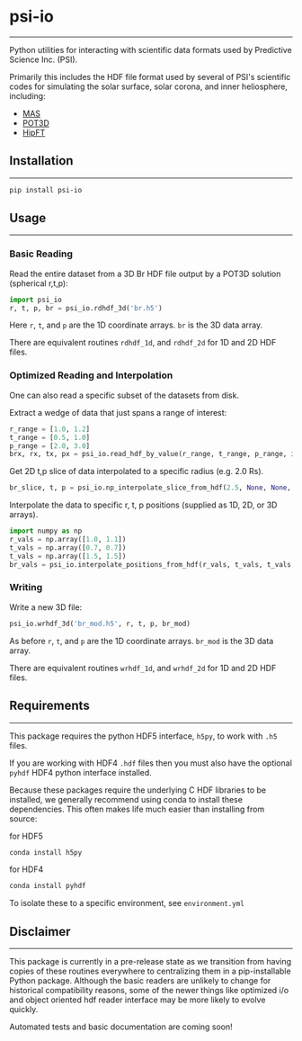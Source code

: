 # psi-io

---

Python utilities for interacting with scientific data formats used by 
Predictive Science Inc. (PSI).

Primarily this includes the HDF file format used by several of PSI's
scientific codes for simulating the solar surface, solar corona, and inner 
heliosphere, including:

- [MAS](https://www.predsci.com/mas/)
- [POT3D](https://github.com/predsci/POT3D)
- [HipFT](https://github.com/predsci/hipft)


## Installation

---

```bash
pip install psi-io
```


## Usage

---

### Basic Reading
Read the entire dataset from a 3D Br HDF file output by a POT3D solution (spherical r,t,p):
```python
import psi_io
r, t, p, br = psi_io.rdhdf_3d('br.h5')
```
Here `r`, `t`, and `p` are the 1D coordinate arrays. `br` is the 3D data array.

There are equivalent routines `rdhdf_1d`, and `rdhdf_2d` for 1D and 2D HDF files.

### Optimized Reading and Interpolation
One can also read a specific subset of the datasets from disk.

Extract a wedge of data that just spans a range of interest:

```python
r_range = [1.0, 1.2]
t_range = [0.5, 1.0]
p_range = [2.0, 3.0]
brx, rx, tx, px = psi_io.read_hdf_by_value(r_range, t_range, p_range, ifile='br.h5')
```

Get 2D t,p slice of data interpolated to a specific radius (e.g. 2.0 Rs).
```python
br_slice, t, p = psi_io.np_interpolate_slice_from_hdf(2.5, None, None, ifile='br.h5')
```

Interpolate the data to specific r, t, p positions (supplied as 1D, 2D, or 3D arrays).
```python
import numpy as np
r_vals = np.array([1.0, 1.1])
t_vals = np.array([0.7, 0.7])
t_vals = np.array([1.5, 1.5])
br_vals = psi_io.interpolate_positions_from_hdf(r_vals, t_vals, t_vals, ifile='br.h5')
```

### Writing
Write a new 3D file:
```python
psi_io.wrhdf_3d('br_mod.h5', r, t, p, br_mod)
```
As before `r`, `t`, and `p` are the 1D coordinate arrays. `br_mod` is the 3D data array.

There are equivalent routines `wrhdf_1d`, and `wrhdf_2d` for 1D and 2D HDF files.

## Requirements

---

This package requires the python HDF5 interface, `h5py`, to work with `.h5` files. 

If you are working with HDF4 `.hdf` files then you must also have the optional
`pyhdf` HDF4 python interface installed.

Because these packages require the underlying C HDF libraries to be installed, 
we generally recommend using conda to install these dependencies. This often
makes life much easier than installing from source:

for HDF5
```bash
conda install h5py
```
for HDF4
```bash
conda install pyhdf
```

To isolate these to a specific environment, see `environment.yml`

## Disclaimer

---

This package is currently in a pre-release state as we transition from having
copies of these routines everywhere to centralizing them in a pip-installable
Python package. Although the basic readers are unlikely to change for historical
compatibility reasons, some of the newer things like optimized i/o and object 
oriented hdf reader interface may be more likely to evolve quickly. 

Automated tests and basic documentation are coming soon!
